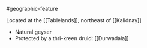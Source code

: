 #geographic-feature 

Located at the [[Tablelands]], northeast of [[Kalidnay]]
- Natural geyser
- Protected by a thri-kreen druid: [[Durwadala]]